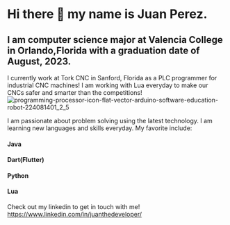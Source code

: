 # Hi there 👋 my name is Juan Perez.
## I am computer science major at Valencia College in Orlando,Florida with a graduation date of August, 2023.

I currently work at Tork CNC in Sanford, Florida as a PLC programmer for industrial CNC machines! I am working with Lua everyday to make our CNCs safer and smarter than the competitions!
![programming-processor-icon-flat-vector-arduino-software-education-robot-224081401_2_5](https://user-images.githubusercontent.com/86272014/150699735-38a2f79d-7f81-4042-af41-3d832dc421b6.jpg)

I am passionate about problem solving using the latest technology. I am learning new languages and skills everyday. My favorite include: 
#### Java
#### Dart(Flutter) 
#### Python
#### Lua

Check out my linkedin to get in touch with me!
https://www.linkedin.com/in/juanthedeveloper/
